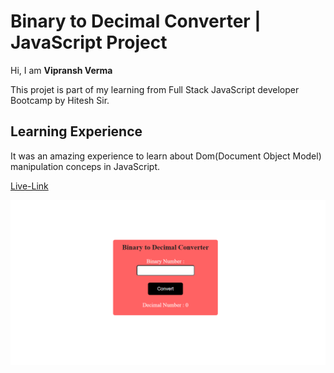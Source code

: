 # Binary to Decimal Converter  | JavaScript Project

Hi, I am **Vipransh Verma**

This projet is part of my learning from Full Stack JavaScript developer Bootcamp by Hitesh Sir.

## Learning Experience
It was an amazing experience to learn about  Dom(Document Object Model) manipulation conceps in JavaScript.



[Live-Link](https://b2dconverter.netlify.app/)

![image](Screenshot.png)

